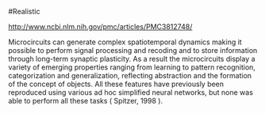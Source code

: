 #Realistic 

http://www.ncbi.nlm.nih.gov/pmc/articles/PMC3812748/

Microcircuits can generate complex spatiotemporal dynamics making it possible to perform signal processing and recoding and to store information through long-term synaptic plasticity. As a result the microcircuits display a variety of emerging properties ranging from learning to pattern recognition, categorization and generalization, reflecting abstraction and the formation of the concept of objects. All these features have previously been reproduced using various ad hoc simplified neural networks, but none was able to perform all these tasks ( Spitzer, 1998 ).


